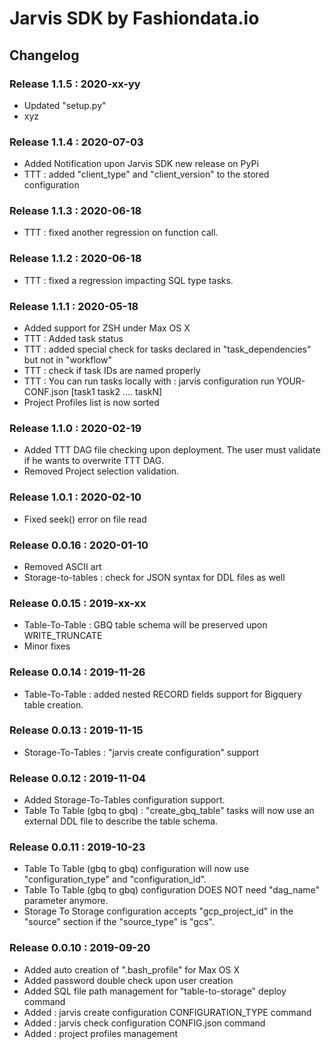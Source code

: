 # Jarvis SDK by Fashiondata.io

## Changelog

### Release 1.1.5 : 2020-xx-yy

* Updated "setup.py"
* xyz

### Release 1.1.4 : 2020-07-03

* Added Notification upon Jarvis SDK new release on PyPi
* TTT : added "client_type" and "client_version" to the stored configuration

### Release 1.1.3 : 2020-06-18

* TTT : fixed another regression on function call.

### Release 1.1.2 : 2020-06-18

* TTT : fixed a regression impacting SQL type tasks.

### Release 1.1.1 : 2020-05-18

* Added support for ZSH under Max OS X
* TTT : Added task status
* TTT : added special check for tasks declared in "task_dependencies" but not in "workflow"
* TTT : check if task IDs are named properly
* TTT : You can run tasks locally with : jarvis configuration run YOUR-CONF.json [task1 task2 .... taskN]
* Project Profiles list is now sorted

### Release 1.1.0 : 2020-02-19

* Added TTT DAG file checking upon deployment. The user must validate if he wants to overwrite TTT DAG.
* Removed Project selection validation.

### Release 1.0.1 : 2020-02-10

* Fixed seek() error on file read

### Release 0.0.16 : 2020-01-10

* Removed ASCII art
* Storage-to-tables : check for JSON syntax for DDL files as well

### Release 0.0.15 : 2019-xx-xx

* Table-To-Table : GBQ table schema will be preserved upon WRITE_TRUNCATE
* Minor fixes


### Release 0.0.14 : 2019-11-26

* Table-To-Table : added nested RECORD fields support for Bigquery table creation.


### Release 0.0.13 : 2019-11-15

* Storage-To-Tables : "jarvis create configuration" support


### Release 0.0.12 : 2019-11-04

* Added Storage-To-Tables configuration support.
* Table To Table (gbq to gbq) : "create_gbq_table" tasks will now use an external DDL file to describe the table schema.


### Release 0.0.11 : 2019-10-23

* Table To Table (gbq to gbq) configuration will now use "configuration_type" and "configuration_id".
* Table To Table (gbq to gbq) configuration DOES NOT need "dag_name" parameter anymore.
* Storage To Storage configuration accepts "gcp_project_id" in the "source" section if the "source_type" is "gcs".


### Release 0.0.10 : 2019-09-20

* Added auto creation of ".bash_profile" for Max OS X
* Added password double check upon user creation
* Added SQL file path management for "table-to-storage" deploy command
* Added : jarvis create configuration CONFIGURATION_TYPE command
* Added : jarvis check configuration CONFIG.json command
* Added : project profiles management


